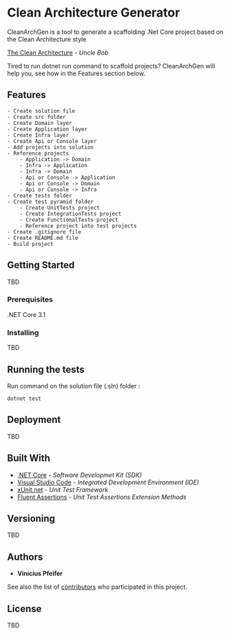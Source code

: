 # Clean Architecture Generator

CleanArchGen is a tool to generate a scaffolding .Net Core project based on the Clean Architecture style

[The Clean Architecture](https://blog.cleancoder.com/uncle-bob/2012/08/13/the-clean-architecture.html) - *Uncle Bob*

Tired to run dotnet run command to scaffold projects? CleanArchGen will help you, see how in the Features section below.

## Features

    - Create solution file
    - Create src folder
    - Create Domain layer
    - Create Application layer
    - Create Infra layer
    - Create Api or Console layer
    - Add projects into solution
    - Reference projects
        - Application -> Domain
        - Infra -> Application
        - Infra -> Domain
        - Api or Console -> Application
        - Api or Console -> Domain
        - Api or Console -> Infra
    - Create tests folder
    - Create test pyramid folder
        - Create UnitTests project
        - Create IntegrationTests project
        - Create FunctionalTests project
        - Reference project into test projects
    - Create .gitignore file
    - Create README.md file
    - Build project

## Getting Started

TBD

### Prerequisites

.NET Core 3.1

### Installing

TBD

## Running the tests

Run command on the solution file (.sln) folder :

```
dotnet test
```

## Deployment

TBD

## Built With

* [.NET Core](https://dotnet.microsoft.com/download) - *Software Developmet Kit (SDK)*
* [Visual Studio Code](https://code.visualstudio.com/) - *Integrated Development Environment (IDE)*
* [xUnit.net](https://xunit.net/) - *Unit Test Framework*
* [Fluent Assertions](https://fluentassertions.com/) - *Unit Test Assertions Extension Methods*


## Versioning

TBD 

## Authors

* **Vinicius Pfeifer**

See also the list of [contributors](https://github.com/your/project/contributors) who participated in this project.

## License

TBD